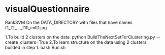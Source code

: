 # visualQuestionnaire
RankSVM
On the DATA_DIRECTORY with files that have names f1_f2_..._f10_imID.jpg

1.To build 2 clusters on the data:  python BuildTheNextSetForClustering.py --create_clusters=True
2.To learn structure on the data using 2 clusters builded in step 1. bash Run.sh 
